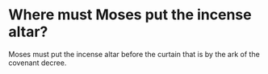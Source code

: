 # Where must Moses put the incense altar?

Moses must put the incense altar before the curtain that is by the ark of the covenant decree.
